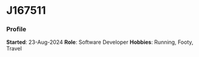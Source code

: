 # J167511 
### Profile 
**Started**: 23-Aug-2024 
**Role**: Software Developer 
**Hobbies**: Running, Footy, Travel 
